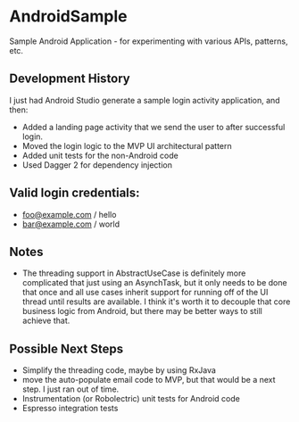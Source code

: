 # AndroidSample
Sample Android Application - for experimenting with various APIs, patterns, etc.

## Development History
I just had Android Studio generate a sample login activity application, and then:

- Added a landing page activity that we send the user to after successful login.
- Moved the login logic to the MVP UI architectural pattern
- Added unit tests for the non-Android code
- Used Dagger 2 for dependency injection

## Valid login credentials:
- foo@example.com / hello
- bar@example.com / world

## Notes
- The threading support in AbstractUseCase is definitely more complicated that just using an
  AsynchTask, but it only needs to be done that once and all use cases inherit support for
  running off of the UI thread until results are available. I think it's worth it to decouple that
  core business logic from Android, but there may be better ways to still achieve that.

## Possible Next Steps
- Simplify the threading code, maybe by using RxJava 
- move the auto-populate email code to MVP, but that would be a next step. I just ran out of time.
- Instrumentation (or Robolectric) unit tests for Android code
- Espresso integration tests
